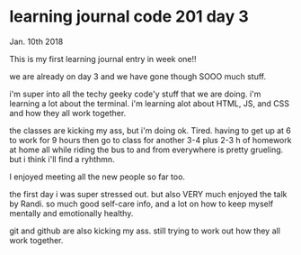 # learning journal code 201 day 3

Jan. 10th 2018

This is my first learning journal entry in week one!!

we are already on day 3 and we have gone though SOOO much stuff. 

i'm super into all the techy geeky code'y stuff that we are doing. i'm learning a lot about the terminal. i'm learning alot about HTML, JS, and CSS and how they all work together. 

the classes are kicking my ass, but i'm doing ok. Tired. having to get up at 6 to work for 9 hours then go to class for another 3-4 plus 2-3 h of homework at home all while riding the bus to and from everywhere is pretty grueling. but i think i'll find a ryhthmn.

I enjoyed meeting all the new people so far too.

the first day i was super stressed out. but also VERY much enjoyed the talk by Randi. so much good self-care info, and a lot on how to keep myself mentally and emotionally healthy.

git and github are also kicking my ass. still trying to work out how they all work together.